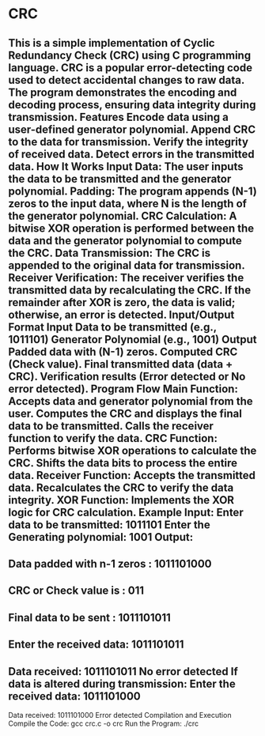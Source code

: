# CRC
This is a simple implementation of Cyclic Redundancy Check (CRC) using C programming language. CRC is a popular error-detecting code used to detect accidental changes to raw data. The program demonstrates the encoding and decoding process, ensuring data integrity during transmission.
Features
Encode data using a user-defined generator polynomial.
Append CRC to the data for transmission.
Verify the integrity of received data.
Detect errors in the transmitted data.
How It Works
Input Data:
The user inputs the data to be transmitted and the generator polynomial.
Padding:
The program appends (N-1) zeros to the input data, where N is the length of the generator polynomial.
CRC Calculation:
A bitwise XOR operation is performed between the data and the generator polynomial to compute the CRC.
Data Transmission:
The CRC is appended to the original data for transmission.
Receiver Verification:
The receiver verifies the transmitted data by recalculating the CRC.
If the remainder after XOR is zero, the data is valid; otherwise, an error is detected.
Input/Output Format
Input
Data to be transmitted (e.g., 1011101)
Generator Polynomial (e.g., 1001)
Output
Padded data with (N-1) zeros.
Computed CRC (Check value).
Final transmitted data (data + CRC).
Verification results (Error detected or No error detected).
Program Flow
Main Function:
Accepts data and generator polynomial from the user.
Computes the CRC and displays the final data to be transmitted.
Calls the receiver function to verify the data.
CRC Function:
Performs bitwise XOR operations to calculate the CRC.
Shifts the data bits to process the entire data.
Receiver Function:
Accepts the transmitted data.
Recalculates the CRC to verify the data integrity.
XOR Function:
Implements the XOR logic for CRC calculation.
Example
Input:
Enter data to be transmitted: 1011101
Enter the Generating polynomial: 1001
Output:
----------------------------------------
Data padded with n-1 zeros : 1011101000
----------------------------------------
CRC or Check value is : 011
----------------------------------------
Final data to be sent : 1011101011
----------------------------------------
Enter the received data: 1011101011
-----------------------------
Data received: 1011101011
No error detected
If data is altered during transmission:
Enter the received data: 1011101000
-----------------------------
Data received: 1011101000
Error detected
Compilation and Execution
Compile the Code:
gcc crc.c -o crc
Run the Program:
./crc
